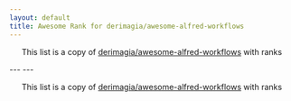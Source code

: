 ```yaml
---
layout: default
title: Awesome Rank for derimagia/awesome-alfred-workflows
---
```


<p align="center">
	This list is a copy of <a href="https://github.com/derimagia/awesome-alfred-workflows">derimagia/awesome-alfred-workflows</a> with ranks
</p>
---
---
<p align="center">
	This list is a copy of <a href="https://github.com/derimagia/awesome-alfred-workflows">derimagia/awesome-alfred-workflows</a> with ranks
</p>
